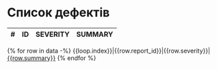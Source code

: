 # Список дефектів

|#|ID|SEVERITY|SUMMARY|
-|-|-|-
{% for row in data -%}
{{loop.index}}|{{row.report_id}}|{{row.severity}}|[{{row.summary}}]({{row.link}})
{% endfor %}